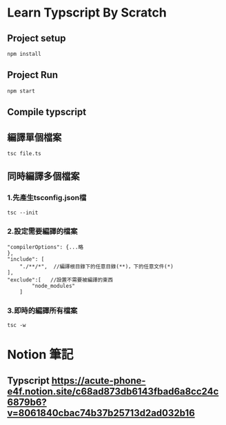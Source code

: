 # Learn Typscript By Scratch
## Project setup
```
npm install
``` 
## Project Run
```
npm start
```
## Compile typscript
## 編譯單個檔案
```
tsc file.ts
```
## 同時編譯多個檔案
### 1.先產生tsconfig.json檔
```
tsc --init
```
### 2.設定需要編譯的檔案
```
"compilerOptions": {...略
},
"include": [
    "./**/*",  //編譯根目錄下的任意目錄(**)，下的任意文件(*)
],
"exclude":[   //設置不需要被編譯的東西
		"node_modules"
	]
```
### 3.即時的編譯所有檔案
```
tsc -w
```
# Notion 筆記
## Typscript https://acute-phone-e4f.notion.site/c68ad873db6143fbad6a8cc24c6879b6?v=8061840cbac74b37b25713d2ad032b16